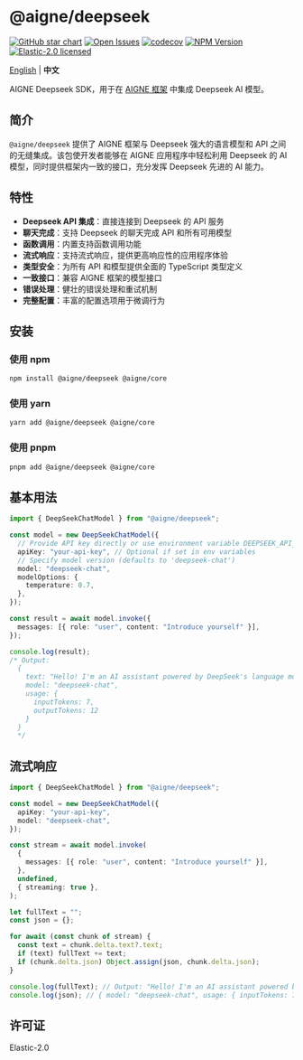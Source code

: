 # @aigne/deepseek

[![GitHub star chart](https://img.shields.io/github/stars/AIGNE-io/aigne-framework?style=flat-square)](https://star-history.com/#AIGNE-io/aigne-framework)
[![Open Issues](https://img.shields.io/github/issues-raw/AIGNE-io/aigne-framework?style=flat-square)](https://github.com/AIGNE-io/aigne-framework/issues)
[![codecov](https://codecov.io/gh/AIGNE-io/aigne-framework/graph/badge.svg?token=DO07834RQL)](https://codecov.io/gh/AIGNE-io/aigne-framework)
[![NPM Version](https://img.shields.io/npm/v/@aigne/deepseek)](https://www.npmjs.com/package/@aigne/deepseek)
[![Elastic-2.0 licensed](https://img.shields.io/npm/l/@aigne/deepseek)](https://github.com/AIGNE-io/aigne-framework/blob/main/LICENSE.md)

[English](README.md) | **中文**

AIGNE Deepseek SDK，用于在 [AIGNE 框架](https://github.com/AIGNE-io/aigne-framework) 中集成 Deepseek AI 模型。

## 简介

`@aigne/deepseek` 提供了 AIGNE 框架与 Deepseek 强大的语言模型和 API 之间的无缝集成。该包使开发者能够在 AIGNE 应用程序中轻松利用 Deepseek 的 AI 模型，同时提供框架内一致的接口，充分发挥 Deepseek 先进的 AI 能力。

## 特性

* **Deepseek API 集成**：直接连接到 Deepseek 的 API 服务
* **聊天完成**：支持 Deepseek 的聊天完成 API 和所有可用模型
* **函数调用**：内置支持函数调用功能
* **流式响应**：支持流式响应，提供更高响应性的应用程序体验
* **类型安全**：为所有 API 和模型提供全面的 TypeScript 类型定义
* **一致接口**：兼容 AIGNE 框架的模型接口
* **错误处理**：健壮的错误处理和重试机制
* **完整配置**：丰富的配置选项用于微调行为

## 安装

### 使用 npm

```bash
npm install @aigne/deepseek @aigne/core
```

### 使用 yarn

```bash
yarn add @aigne/deepseek @aigne/core
```

### 使用 pnpm

```bash
pnpm add @aigne/deepseek @aigne/core
```

## 基本用法

```typescript file="test/deepseek-chat-model.test.ts" region="example-deepseek-chat-model"
import { DeepSeekChatModel } from "@aigne/deepseek";

const model = new DeepSeekChatModel({
  // Provide API key directly or use environment variable DEEPSEEK_API_KEY
  apiKey: "your-api-key", // Optional if set in env variables
  // Specify model version (defaults to 'deepseek-chat')
  model: "deepseek-chat",
  modelOptions: {
    temperature: 0.7,
  },
});

const result = await model.invoke({
  messages: [{ role: "user", content: "Introduce yourself" }],
});

console.log(result);
/* Output:
  {
    text: "Hello! I'm an AI assistant powered by DeepSeek's language model.",
    model: "deepseek-chat",
    usage: {
      inputTokens: 7,
      outputTokens: 12
    }
  }
  */
```

## 流式响应

```typescript file="test/deepseek-chat-model.test.ts" region="example-deepseek-chat-model-streaming"
import { DeepSeekChatModel } from "@aigne/deepseek";

const model = new DeepSeekChatModel({
  apiKey: "your-api-key",
  model: "deepseek-chat",
});

const stream = await model.invoke(
  {
    messages: [{ role: "user", content: "Introduce yourself" }],
  },
  undefined,
  { streaming: true },
);

let fullText = "";
const json = {};

for await (const chunk of stream) {
  const text = chunk.delta.text?.text;
  if (text) fullText += text;
  if (chunk.delta.json) Object.assign(json, chunk.delta.json);
}

console.log(fullText); // Output: "Hello! I'm an AI assistant powered by DeepSeek's language model."
console.log(json); // { model: "deepseek-chat", usage: { inputTokens: 7, outputTokens: 12 } }
```

## 许可证

Elastic-2.0
